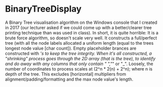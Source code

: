 # BinaryTreeDisplay
 A Binary Tree visualisation algorithm on the Windows console that I created in 2017 (our lecturer asked if we could come up with a better/clearer tree printing technique than was used in class). In short, it is quite horrible: It is a brute force algorithm, so doesn't scale very well. It constructs a full/perfect tree (with all the node labels allocated a uniform length (equal to the trees longest node value [char count]). Empty placeholder brances are constructed with *'s to keep the tree integrity.  When it's all constructed, a "shrinking" process goes through the 2D array (that is the tree), to identify and do away with any columns that only contain " ","*" or "_". Loosely, the number of coordinates to process scales at (2^n * 2(n) + 2^n); where n is depth of the tree. This excludes [horizontal] multipliers from alignment/padding/formatting and the max node value's length. 
